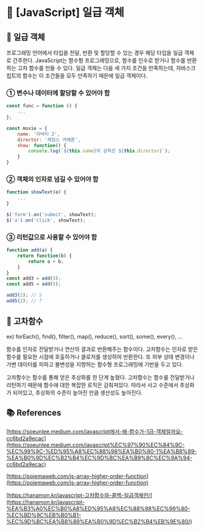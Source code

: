 # 🏅 [JavaScript] 일급 객체

## 🏅 일급 객체

프로그래밍 언어에서 타입을 전달, 반환 및 할당할 수 있는 경우 해당 타입을 일급 객체로 간주한다. JavaScript는 함수형 프로그래밍으로, 함수를 인수로 받거나 함수를 반환하는 고차 함수를 만들 수 있다. 일급 객체는 다음 세 가지 조건을 만족하는데, 자바스크립트의 함수는 이 조건들을 모두 만족하기 때문에 일급 객체이다.

### ① 변수나 데이터에 할당할 수 있어야 함

```jsx
const func = function () {
	...
};
```

```jsx
const movie = {
	name: '아바타 2',
	director: '제임스 카메론',
	show: function() {
		console.log(`${this.name}의 감독은 ${this.director}`);
	}
}
```

### ② 객체의 인자로 넘길 수 있어야 함

```jsx
function showText(e) {
	...
}

$('form').on('submit', showText);
$('a').on('click', showText);
```

### ③ 리턴값으로 사용할 수 있어야 함

```jsx
function add(a) {
	return function(b) {
		return a + b;
	}
}
const add3 = add(3);
const add5 = add(5);

add3(2); // 5
add5(2); // 7
```

## 🥇 고차함수

ex) forEach(), find(), filter(), map(), reduce(), sort(), some(), every(), …

함수를 인자로 전달받거나 연산의 결과로 반환해주는 함수이다. 고차함수는 인자로 받은 함수를 필요한 시점에 호출하거나 클로저를 생성하여 반환한다. 또 외부 상태 변경이나 가변 데이터를 피하고 불변성을 지향하는 함수형 프로그래밍에 기반을 두고 있다.

고차함수는 함수를 통해 얻은 추상화를 한 단계 높혔다. 고차함수는 함수를 전달받거나 리턴하기 때문에 함수에 대한 복잡한 로직은 감춰져있다. 따라서 사고 수준에서 추상화가 되어있고, 추상화의 수준이 높아진 만큼 생산성도 높아진다.


## 📚 References

[https://soeunlee.medium.com/javascript에서-왜-함수가-1급-객체일까요-cc6bd2a9ecac](https://soeunlee.medium.com/javascript%EC%97%90%EC%84%9C-%EC%99%9C-%ED%95%A8%EC%88%98%EA%B0%80-1%EA%B8%89-%EA%B0%9D%EC%B2%B4%EC%9D%BC%EA%B9%8C%EC%9A%94-cc6bd2a9ecac)

[https://poiemaweb.com/js-array-higher-order-function](https://poiemaweb.com/js-array-higher-order-function)

[https://hanamon.kr/javascript-고차함수와-콜백-일급객체란/](https://hanamon.kr/javascript-%EA%B3%A0%EC%B0%A8%ED%95%A8%EC%88%98%EC%99%80-%EC%BD%9C%EB%B0%B1-%EC%9D%BC%EA%B8%89%EA%B0%9D%EC%B2%B4%EB%9E%80/)